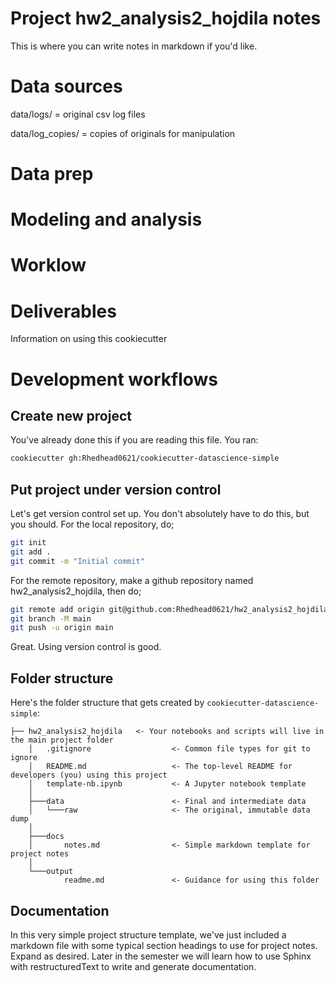 # Project hw2_analysis2_hojdila notes

 
This is where you can write notes in markdown if you'd like.

# Data sources

data/logs/ = original csv log files

data/log_copies/ = copies of originals for manipulation

# Data prep


# Modeling and analysis


# Worklow


# Deliverables

















Information on using this cookiecutter

Development workflows
=======================

Create new project
----------------------

You've already done this if you are reading this file. You ran:

```bash
cookiecutter gh:Rhedhead0621/cookiecutter-datascience-simple
```

Put project under version control
---------------------------------

Let's get version control set up. You don't absolutely have to do this, but you should. For the local repository, do;

```bash
git init
git add .
git commit -m "Initial commit"
```

For the remote repository, make a github repository named hw2_analysis2_hojdila, then do;

```bash
git remote add origin git@github.com:Rhedhead0621/hw2_analysis2_hojdila.git
git branch -M main
git push -u origin main
```

Great. Using version control is good.


Folder structure
-----------------

Here's the folder structure that gets created by `cookiecutter-datascience-simple`:

	├── hw2_analysis2_hojdila	<- Your notebooks and scripts will live in the main project folder
		│   .gitignore					<- Common file types for git to ignore
		│   README.md					<- The top-level README for developers (you) using this project
		│   template-nb.ipynb			<- A Jupyter notebook template
		│
		├───data						<- Final and intermediate data
		│   └───raw						<- The original, immutable data dump
		│
		├───docs
		│       notes.md				<- Simple markdown template for project notes
		│
		└───output
				readme.md				<- Guidance for using this folder


Documentation
--------------

In this very simple project structure template, we've just included a markdown file with some typical
section headings to use for project notes. Expand as desired. Later in the semester we will learn how to
use Sphinx with restructuredText to write and generate documentation.